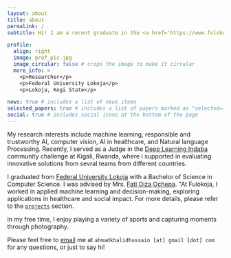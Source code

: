 ```yaml
---
layout: about
title: about
permalink: /
subtitle: Hi! I am a recent graduate in the <a href='https://www.fulokoja.edu.ng/department.php?i=3&n=computer-science&f=computer-science'>Computer Science</a> at <a href='https://www.fulokoja.edu.ng/'>Federal University Lokoja.

profile:
  align: right
  image: prof_pic.jpg
  image_circular: false # crops the image to make it circular
  more_info: >
    <p>Researcher</p>
    <p>Federal University Lokoja</p>
    <p>Lokoja, Kogi State</p>

news: true # includes a list of news items
selected_papers: true # includes a list of papers marked as "selected={true}"
social: true # includes social icons at the bottom of the page
---
```


My research interests include machine learning, responsible and trustworthy AI, computer vision, AI in healthcare, and Natural language Processing. Recently, I served as a Judge in the [Deep Learning Indaba](https://deeplearningindaba.com/2025/) community challenge at Kigali, Rwanda, where i supported in evaluating innovative solutions from sevral teams from different countries.

I graduated from [Federal University Lokoja](https://www.fulokoja.edu.ng/) with a Bachelor of Science in Computer Science. I was advised by Mrs. [Fati Oiza Ochepa](https://fulokoja.edu.ng/staff.php?i=870&sn=fati-ochepa). "At Fulokoja, I worked in applied machine learning and decision-making, exploring applications in healthcare and social impact. For more details, please refer to the [`projects`](https://ahmadkhalidh.github.io/ahmadkhalid/projects/) section.

In my free time, I enjoy playing a variety of sports and capturing moments through photography.

Please feel free to [email](mailto:ahmadkhalidhussain@gmail.com) me at `ahmadkhalidhussain [at] gmail [dot] com` for any questions, or just to say hi!